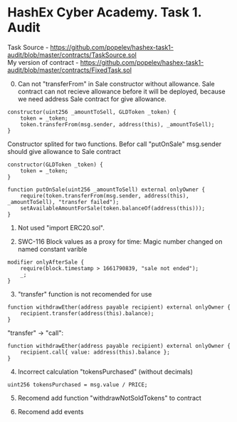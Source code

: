 # HashEx Cyber Academy. Task 1. Audit

Task Source - https://github.com/popelev/hashex-task1-audit/blob/master/contracts/TaskSource.sol  
My version of contract - https://github.com/popelev/hashex-task1-audit/blob/master/contracts/FixedTask.sol

0. Can not "transferFrom" in Sale constructor without allowance.
   Sale contract can not recieve allowance before it will be deployed, because we need address Sale contract for give allowance.

```solidity
constructor(uint256 _amountToSell, GLDToken _token) {
    token = _token;
    token.transferFrom(msg.sender, address(this), _amountToSell);
}

```

Constructor splited for two functions. Befor call "putOnSale" msg.sender should give allowance to Sale contract

```solidity
constructor(GLDToken _token) {
    token = _token;
}

function putOnSale(uint256 _amountToSell) external onlyOwner {
    require(token.transferFrom(msg.sender, address(this), _amountToSell), "transfer failed");
    setAvailableAmountForSale(token.balanceOf(address(this)));
}

```

1. Not used "import ERC20.sol".

2. SWC-116 Block values as a proxy for time:
   Magic number changed on named constant varible

```solidity
modifier onlyAfterSale {
    require(block.timestamp > 1661790839, "sale not ended");
    _;
}
```

3. "transfer" function is not recomended for use

```solidity
function withdrawEther(address payable recipient) external onlyOwner {
    recipient.transfer(address(this).balance);
}

```

"transfer" -> "call":

```solidity
function withdrawEther(address payable recipient) external onlyOwner {
    recipient.call{ value: address(this).balance };
}

```

4. Incorrect calculation "tokensPurchased" (without decimals)

```solidity
uint256 tokensPurchased = msg.value / PRICE;
```

5. Recomend add function "withdrawNotSoldTokens" to contract

6. Recomend add events
